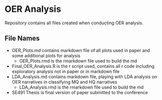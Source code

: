 # OER Analysis

Repository contains all files created when conducting OER analysis. 

## File Names

* OER_Plots.md contains markdown file of all plots used in paper and some additional plots for analysis
  * OER_Plots.rmd is the rmarkdown file used to build the md
* Final_OER_Analysis.R is the r script used, contains all r code including exploratory analysis not in paper or in markdown file
* LDA_Analysis.md contains markdown file, playing with LDA analysis on OER narratives in classifying MQ and HQ narratives
  * LDA_Analysis.rmd is the rmarkdown file used to build the md
* SE491 Thesis is final version of paper submitted to the conference
